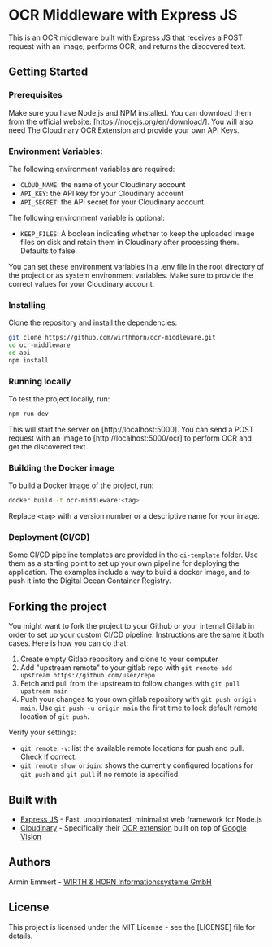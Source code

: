 # OCR Middleware with Express JS

This is an OCR middleware built with Express JS that receives a POST request with an image, performs OCR, and returns the discovered text.

## Getting Started

### Prerequisites

Make sure you have Node.js and NPM installed. You can download them from the official website: [https://nodejs.org/en/download/].
You will also need The Cloudinary OCR Extension and provide your own API Keys.

### Environment Variables:

The following environment variables are required:

- `CLOUD_NAME`: the name of your Cloudinary account
- `API_KEY`: the API key for your Cloudinary account
- `API_SECRET`: the API secret for your Cloudinary account

The following environment variable is optional:

- `KEEP_FILES`: A boolean indicating whether to keep the uploaded image files on disk and retain them in Cloudinary after processing them. Defaults to false.

You can set these environment variables in a .env file in the root directory of the project or as system environment variables. Make sure to provide the correct values for your Cloudinary account.
### Installing

Clone the repository and install the dependencies:

```sh
git clone https://github.com/wirthhorn/ocr-middleware.git
cd ocr-middleware
cd api
npm install
```

### Running locally

To test the project locally, run:

```sh
npm run dev
```

This will start the server on [http://localhost:5000]. You can send a POST request with an image to [http://localhost:5000/ocr] to perform OCR and get the discovered text.

### Building the Docker image

To build a Docker image of the project, run:

```sh
docker build -t ocr-middleware:<tag> .
```
Replace `<tag>` with a version number or a descriptive name for your image.

### Deployment (CI/CD)

Some CI/CD pipeline templates are provided in the `ci-template` folder. Use them as a starting point to set up your own pipeline for deploying the application. The examples include a way to build a docker image, and to push it into the Digital Ocean Container Registry.


## Forking the project

You might want to fork the project to your Github or your internal Gitlab in order to set up your custom CI/CD pipeline. Instructions are the same it both cases. Here is how you can do that:

1. Create empty Gitlab repository and clone to your computer
2. Add "upstream remote" to your gitlab repo with `git remote add upstream https://github.com/user/repo`
3. Fetch and pull from the upstream to follow changes with `git pull upstream main`
4. Push your changes to your own gitlab repository with `git push origin main`. Use `git push -u origin main` the first time to lock default remote location of `git push`.

Verify your settings:

- `git remote -v`: list the available remote locations for push and pull. Check if correct.
- `git remote show origin`: shows the currently configured locations for `git push` and `git pull` if no remote is specified.

## Built with

- [Express JS](https://expressjs.com/) - Fast, unopinionated, minimalist web framework for Node.js
- [Cloudinary](https://cloudinary.com/) - Specifically their [OCR extension](https://cloudinary.com/documentation/ocr_text_detection_and_extraction_addon) built on top of [Google Vision](https://cloud.google.com/vision/docs/ocr)

## Authors

Armin Emmert - [WIRTH & HORN Informationssysteme GmbH](https://www.wirth-horn.de/)

## License

This project is licensed under the MIT License - see the [LICENSE] file for details.